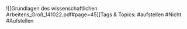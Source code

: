 
![[Grundlagen des wissenschaftlichen Arbeitens_Groß_141022.pdf#page=45]]Tags & Topics:
   #aufstellen
   #Nicht
   #Aufstellen